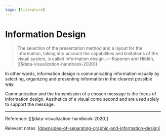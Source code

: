 ```yaml
---
tags: [literature]
---
```


# Information Design

> The selection of the presentation method and a layout for the information, taking into account the capabilities and limitations of the visual system, is called information design.
> — Koponen and Hildén, [[§data-visualization-handbook-2020]]

In other words, information design is communicating information visually by selecting, organizing and presenting information in the clearest possible way. 

Communication and the transmission of a chosen message is the focus of information design. Aesthetics of a visual come second and are used solely to support the message.

---
Reference: [[§data-visualization-handbook-2020]]

Relevant notes: [[downsides-of-separating-graphic-and-information-design]]

[//begin]: # "Autogenerated link references for markdown compatibility"
[downsides-of-separating-graphic-and-information-design]: downsides-of-separating-graphic-and-information-design "Downsides of Separating Graphic and Information Design"
[//end]: # "Autogenerated link references"